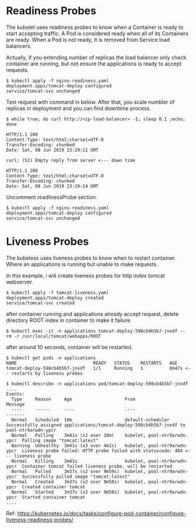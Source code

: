 # Readiness Probes #

The kubelet uses readiness probes to know when a Container is ready to start accepting traffic. A Pod is considered ready when all of its Containers are ready. When a Pod is not ready, it is removed from Service load balancers.

Actually, if you extending number of replicas the load balancer only check container are running, but not ensure the applications is ready to accept requests.

~~~~
$ kubectl apply -f nginx-readiness.yaml
deployment.apps/tomcat-deploy configured
service/tomcat-svc unchanged
~~~~

Test request with command in below. After that, you scale numbler of replicas in deployment and you can find downtime process.
~~~~
$ while true; do curl http://<ip-load-balancer> -I; sleep 0.1 ;echo; done

HTTP/1.1 200
Content-Type: text/html;charset=UTF-8
Transfer-Encoding: chunked
Date: Sat, 08 Jun 2019 23:29:11 GMT

curl: (52) Empty reply from server <--- down time

HTTP/1.1 200
Content-Type: text/html;charset=UTF-8
Transfer-Encoding: chunked
Date: Sat, 08 Jun 2019 23:29:14 GMT
~~~~

Uncomment readlinessProbe section.
~~~~
$ kubectl apply -f nginx-readiness.yaml
deployment.apps/tomcat-deploy configured
service/tomcat-svc unchanged
~~~~

# Liveness Probes #

The kubeless uses liveness probes to know when to restart container. Where an applications is running but unable to make requests.

In this example, i will create liveness probes for http index tomcat webserver.

~~~~
$ kubectl apply -f tomcat-liveness.yaml
deployment.apps/tomcat-deploy created
service/tomcat-svc created
~~~~

after container running and applications already accept request, delete directory ROOT index in container to make it failure.

~~~~
$ kubectl exec -it -n applications tomcat-deploy-598cb4b5b7-jnxdf -- rm -r /usr/local/tomcat/webapps/ROOT
~~~~

after around 10 seconds, container will be restarted.

~~~~
$ kubectl get pods -n applications
NAME                             READY   STATUS    RESTARTS   AGE
tomcat-deploy-598cb4b5b7-jnxdf   1/1     Running   1          8m47s <-- restarts by liveness probes
~~~~

~~~~
$ kubectl describe -n applications pod/tomcat-deploy-598cb4b5b7-jnxdf
....
Events:
  Type     Reason     Age                    From                          Message
  ----     ------     ----                   ----                          -------
  Normal   Scheduled  10m                    default-scheduler             Successfully assigned applications/tomcat-deploy-598cb4b5b7-jnxdf to pool-ntr9arwdn-ypcr
  Normal   Pulling    3m41s (x2 over 10m)    kubelet, pool-ntr9arwdn-ypcr  Pulling image "tomcat:latest"
  Warning  Unhealthy  3m41s (x3 over 4m1s)   kubelet, pool-ntr9arwdn-ypcr  Liveness probe failed: HTTP probe failed with statuscode: 404 <--- liveness probe
  Normal   Killing    3m41s                  kubelet, pool-ntr9arwdn-ypcr  Container tomcat failed liveness probe, will be restarted
  Normal   Pulled     3m37s (x2 over 9m59s)  kubelet, pool-ntr9arwdn-ypcr  Successfully pulled image "tomcat:latest"
  Normal   Created    3m37s (x2 over 9m58s)  kubelet, pool-ntr9arwdn-ypcr  Created container tomcat
  Normal   Started    3m37s (x2 over 9m58s)  kubelet, pool-ntr9arwdn-ypcr  Started container tomcat
....
~~~~

Ref: https://kubernetes.io/docs/tasks/configure-pod-container/configure-liveness-readiness-probes/